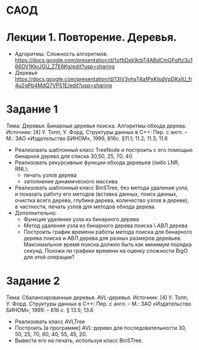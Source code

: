 # САОД

# Лекции 1. Повторение. Деревья.
- Адгоритмы. Сложность алгоритмов. 
https://docs.google.com/presentation/d/1ofbDxk9cbT4ABdCmGFqftz3u166DV1KkrJGU_Z7E6Kg/edit?usp=sharing
- Деревья
https://docs.google.com/presentation/d/13iV3yhsT4afPxKIsdVpDKxIU_fr4u2gPb4MdQ7VP51E/edit?usp=sharing



# Задание 1
Тема: Деревья. Бинарные деревья поиска. Алгоритмы обхода дерева.
Источник: [4] У. Топп, У. Форд. Структуры данных в С++: Пер. с англ. – М.:
ЗАО «Издательство БИНОМ», 1999, 816с. §11.1; 11.2; 11.3; 11.6

- Реализовать шаблонный класс TreeNode и построить с его помощью бинарное
дерево для списка <int> 30,50, 25, 70, 40.
- Реализовать рекурсивные функции обхода деревьев (либо LNR, RNL); 
    - печать узлов дерева 
    - заполнение динамического массива
- Реализовать шаблонный класс BinSTree, без метода удаления узла, и показать работу его методов (вставка данных, поиск данных, очистка всего дерева, глубина дерева, количество узлов в дереве), в частности, печать узлов для методов обхода дерева.
- Дополнительно:
    - Функция удаление узла из бинарного дерева
    - Метод удаления узла из бинарного дерева поиска \ АВЛ дерева
    - Построить график времени работы метода поиска для бинарного дерева поиска и АВЛ дерева для разных размеров деревьев. Максимальное время поиска должно быть как минимум порядка секунд. Похожи ли графики времени на оценку сложности BigO для этой операции?


# Задание 2
Тема: Сбалансированные деревья. AVL-деревья.
Источник: [4] У. Топп, У. Форд. Структуры данных в С++: Пер. с англ. –
М.: ЗАО «Издательство БИНОМ», 1999. – 816 с. § 13.5; 13.6
- Реализовать класс AVLTree
- Построить [в программе] AVL-дерево для последовательности <int> 30, 50, 25, 70, 60, 40, 55, 45, 20.
- Вывести его на печать, используя класс BinSTree.
